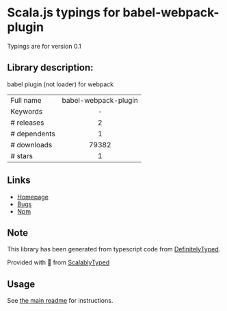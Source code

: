 
# Scala.js typings for babel-webpack-plugin

Typings are for version 0.1

## Library description:
babel plugin (not loader) for webpack

|                    |                 |
| ------------------ | :-------------: |
| Full name          | babel-webpack-plugin |
| Keywords           | - |
| # releases         | 2 |
| # dependents       | 1 |
| # downloads        | 79382 |
| # stars            | 1 |

## Links
- [Homepage](https://example.com)
- [Bugs](https://example.com)
- [Npm](https://www.npmjs.com/package/babel-webpack-plugin)
    


## Note
This library has been generated from typescript code from [DefinitelyTyped](https://definitelytyped.org).

Provided with :purple_heart: from [ScalablyTyped](https://github.com/oyvindberg/ScalablyTyped)

## Usage
See [the main readme](../../readme.md) for instructions.


